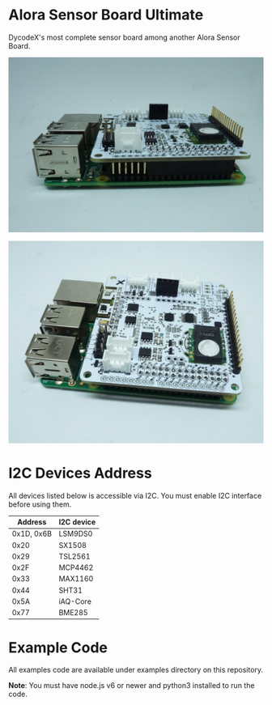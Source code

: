 Alora Sensor Board Ultimate
===========================

DycodeX's most complete sensor board among another Alora Sensor Board.

![Alora Sensor Board](https://github.com/dycodex/Alora-Sensor-Board-Ultimate/raw/master/assets/alora.jpg)

![Alora Sensor Board](https://github.com/dycodex/Alora-Sensor-Board-Ultimate/raw/master/assets/alora2.jpg)

# I2C Devices Address

All devices listed below is accessible via I2C. You must enable I2C interface before using them.

Address|I2C device
-------|------
0x1D, 0x6B | LSM9DS0
0x20 | SX1508
0x29 | TSL2561
0x2F | MCP4462
0x33 | MAX1160
0x44 | SHT31
0x5A | iAQ-Core
0x77 | BME285

# Example Code

All examples code are available under examples directory on this repository.

**Note**: You must have node.js v6 or newer and python3 installed to run the code.
